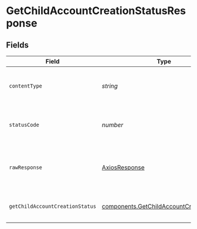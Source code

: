 # GetChildAccountCreationStatusResponse


## Fields

| Field                                                                                                | Type                                                                                                 | Required                                                                                             | Description                                                                                          |
| ---------------------------------------------------------------------------------------------------- | ---------------------------------------------------------------------------------------------------- | ---------------------------------------------------------------------------------------------------- | ---------------------------------------------------------------------------------------------------- |
| `contentType`                                                                                        | *string*                                                                                             | :heavy_check_mark:                                                                                   | HTTP response content type for this operation                                                        |
| `statusCode`                                                                                         | *number*                                                                                             | :heavy_check_mark:                                                                                   | HTTP response status code for this operation                                                         |
| `rawResponse`                                                                                        | [AxiosResponse](https://axios-http.com/docs/res_schema)                                              | :heavy_check_mark:                                                                                   | Raw HTTP response; suitable for custom response parsing                                              |
| `getChildAccountCreationStatus`                                                                      | [components.GetChildAccountCreationStatus](../../models/components/getchildaccountcreationstatus.md) | :heavy_minus_sign:                                                                                   | status of reseller's child account                                                                   |